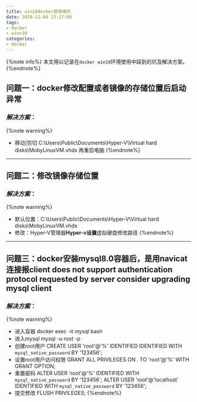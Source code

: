 ```yaml
---
title: win10docker使用填坑
date: 2018-11-04 13:17:09
tags:
- docker
- wins10
categories:
- docker
---
```

{%note info%}
本文用以记录在`docker win10`环境使用中踩到的坑及解决方案。
{%endnote%}

<!--more-->

## 问题一：docker修改配置或者镜像的存储位置后启动异常
### *解决方案*：
{%note warning%}
- 移动|剪切 C:\Users\Public\Documents\Hyper-V\Virtual hard disks\MobyLinuxVM.vhdx 再重启电脑
{%endnote%}
***



## 问题二：修改镜像存储位置
### *解决方案*：
{%note warning%}
- 默认位置：C:\Users\Public\Documents\Hyper-V\Virtual hard disks\MobyLinuxVM.vhdx
- 修改：Hyper-V管理器**Hyper-v设置**虚拟硬盘修改路径
{%endnote%}


***

## 问题三：docker安装mysql8.0容器后，是用navicat连接报client does not support authentication protocol requested by server consider upgrading mysql client
### *解决方案*：
{%note warning%}
- 进入容器
docker exec -it mysql bash
- 进入mysql
mysql -u root -p
- 创建root用户
 CREATE USER 'root'@'%' IDENTIFIED IDENTIFIED WITH `mysql_native_password` BY '123456';
- 设置root用户访问权限
GRANT ALL PRIVILEGES ON *.* TO 'root'@'%' WITH GRANT OPTION;
- 重置密码
ALTER USER 'root'@'%' IDENTIFIED WITH `mysql_native_password` BY '123456';
ALTER USER 'root'@'localhost' IDENTIFIED WITH `mysql_native_password` BY '123456';
- 提交修改
FLUSH PRIVILEGES;
{%endnote%}